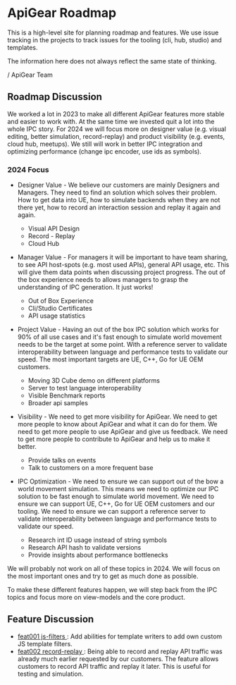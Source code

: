 # ApiGear Roadmap

This is a high-level site for planning roadmap and features. We use issue tracking in the projects to track issues for the tooling (cli, hub, studio) and templates.

The information here does not always reflect the same state of thinking.

/ ApiGear Team

## Roadmap Discussion

We worked a lot in 2023 to make all different ApiGear features more stable and easier to work with. At the same time we invested quit a lot into the whole IPC story. For 2024 we will focus more on designer value (e.g. visual editing, better simulation, record-replay) and product visibility (e.g. events, cloud hub, meetups). We still will work in better IPC integration and optimizing performance (change ipc encoder, use ids as symbols).

### 2024 Focus

- Designer Value - We believe our customers are mainly Designers and Managers. They need to find an solution which solves their problem. How to get data into UE, how to simulate backends when they are not there yet, how to record an interaction session and replay it again and again.

    - Visual API Design
    - Record - Replay
    - Cloud Hub

- Manager Value - For managers it will be important to have team sharing, to see API host-spots (e.g. most used APIs), general API usage, etc. This will give them data points when discussing project progress. The out of the box experience needs to allows managers to grasp the understanding of IPC generation. It just works!

    - Out of Box Experience
    - Cli/Studio Certificates
    - API usage statistics

- Project Value - Having an out of the box IPC solution which works for 90% of all use cases and it's fast enough to simulate world movement needs to be the target at some point. With a reference server to validate interoperability between language and performance tests to validate our speed. The most important targets are UE, C++, Go for UE OEM customers.

    - Moving 3D Cube demo on different platforms
    - Server to test language interoperability
    - Visible Benchmark reports
    - Broader api samples

- Visibility - We need to get more visibility for ApiGear. We need to get more people to know about ApiGear and what it can do for them. We need to get more people to use ApiGear and give us feedback. We need to get more people to contribute to ApiGear and help us to make it better.

    - Provide talks on events
    - Talk to customers on a more frequent base

- IPC Optimization - We need to ensure we can support out of the bow a world movement simulation. This means we need to optimize our IPC solution to be fast enough to simulate world movement. We need to ensure we can support UE, C++, Go for UE OEM customers and our tooling. We need to ensure we can support a reference server to validate interoperability between language and performance tests to validate our speed.

    - Research int ID usage instead of string symbols
    - Research API hash to validate versions
    - Provide insights about performance bottlenecks

We will probably not work on all of these topics in 2024. We will focus on the most important ones and try to get as much done as possible.

To make these different features happen, we will step back from the IPC topics and focus more on view-models and the core product.

## Feature Discussion

- [feat001 js-filters ](features/feat001_js_filters.md): Add abilities for template writers to add own custom JS template filters.
- [feat002 record-replay ](features/feat002_record_replay.md): Being able to record and replay API traffic was already much earlier requested by our customers. The feature allows customers to record API traffic and replay it later. This is useful for testing and simulation.
